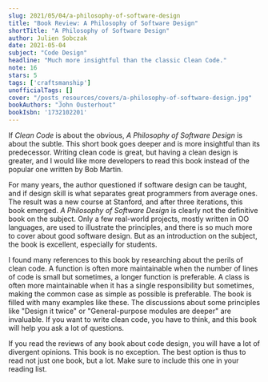 ```yaml
---
slug: 2021/05/04/a-philosophy-of-software-design
title: "Book Review: A Philosophy of Software Design"
shortTitle: "A Philosophy of Software Design"
author: Julien Sobczak
date: 2021-05-04
subject: "Code Design"
headline: "Much more insightful than the classic Clean Code."
note: 16
stars: 5
tags: ['craftsmanship']
unofficialTags: []
cover: "/posts_resources/covers/a-philosophy-of-software-design.jpg"
bookAuthors: "John Ousterhout"
bookIsbn: '1732102201'
---
```



If _Clean Code_ is about the obvious, _A Philosophy of Software Design_ is about the subtle. This short book goes deeper and is more insightful than its predecessor. Writing clean code is great, but having a clean design is greater, and I would like more developers to read this book instead of the popular one written by Bob Martin.

For many years, the author questioned if software design can be taught, and if design skill is what separates great programmers from average ones. The result was a new course at Stanford, and after three iterations, this book emerged. _A Philosophy of Software Design_ is clearly not the definitive book on the subject. Only a few real-world projects, mostly written in OO languages, are used to illustrate the principles, and there is so much more to cover about good software design. But as an introduction on the subject, the book is excellent, especially for students.

I found many references to this book by researching about the perils of clean code. A function is often more maintainable when the number of lines of code is small but sometimes, a longer function is preferable. A class is often more maintainable when it has a single responsibility but sometimes, making the common case as simple as possible is preferable. The book is filled with many examples like these. The discussions about some principles like "Design it twice" or "General-purpose modules are deeper" are invaluable. If you want to write clean code, you have to think, and this book will help you ask a lot of questions.

If you read the reviews of any book about code design, you will have a lot of divergent opinions. This book is no exception. The best option is thus to read not just one book, but a lot. Make sure to include this one in your reading list.

